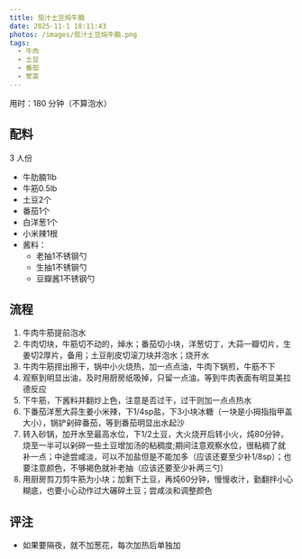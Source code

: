 ```yaml
---
title: 茄汁土豆炖牛腩
date: 2025-11-1 18:11:43
photos: /images/茄汁土豆炖牛腩.png
tags:
  - 牛肉
  - 土豆
  - 番茄
  - 荤菜
---
```


用时：180 分钟（不算泡水）

## 配料

3 人份

- 牛肋腩1lb
- 牛筋0.5lb
- 土豆2个
- 番茄1个
- 白洋葱1个
- 小米辣1根
- 酱料：
  - 老抽1不锈钢勺
  - 生抽1不锈钢勺
  - 豆瓣酱1不锈钢勺


<!--more-->

## 流程

1. 牛肉牛筋提前泡水
1. 牛肉切块，牛筋切不动的，焯水；番茄切小块，洋葱切丁，大蒜一瓣切片，生姜切2厚片，备用；土豆削皮切滚刀块并泡水；烧开水
1. 牛肉牛筋捞出擦干，锅中小火烧热，加一点点油，牛肉下锅煎，牛筋不下
1. 观察到明显出油，及时用厨房纸吸掉，只留一点油，等到牛肉表面有明显美拉德反应
1. 下牛筋，下酱料并翻炒上色，注意是否过干，过干则加一点点热水
1. 下番茄洋葱大蒜生姜小米辣，下1/4sp盐，下3小块冰糖（一块是小拇指指甲盖大小），锅铲剁碎番茄，等到番茄明显出水起沙
1. 转入砂锅，加开水至最高水位，下1/2土豆，大火烧开后转小火，炖80分钟，烧至一半可以剁碎一些土豆增加汤的粘稠度;期间注意观察水位，很粘稠了就补一点；中途尝咸淡，可以不加盐但是不能加多（应该还要至少补1/8sp）；也要注意颜色，不够褐色就补老抽（应该还要至少补两三勺）
1. 用厨房剪刀剪牛筋为小块；加剩下土豆，再炖60分钟，慢慢收汁，勤翻拌小心糊底，也要小心动作过大碾碎土豆；尝咸淡和调整颜色

## 评注

- 如果要隔夜，就不加葱花，每次加热后单独加
